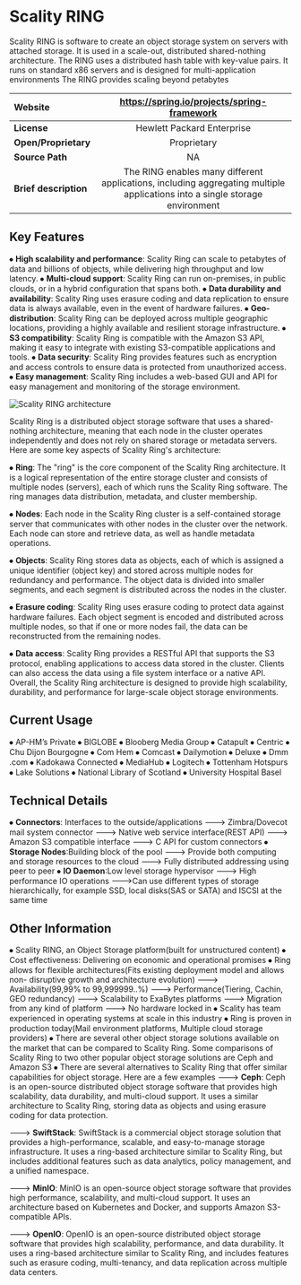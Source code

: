 ﻿# Scality RING


Scality RING is software to create an object storage system on servers with attached storage.
It is used in a scale-out, distributed shared-nothing architecture.
The RING uses a distributed hash table with key-value pairs.
It runs on standard x86 servers and is designed for multi-application environments
The RING provides scaling beyond petabytes

| Website |	https://spring.io/projects/spring-framework|
| :--------- | :--------------------------------------: |
| **License** |	Hewlett Packard Enterprise |
| **Open/Proprietary** |	Proprietary |
| **Source Path** |	NA |
| **Brief description** |	The RING enables many different applications, including aggregating multiple applications into a single storage environment |










## Key Features

⦁	**High scalability and performance**: Scality Ring can scale to petabytes of data and billions of objects, while delivering high throughput and low latency.
⦁	**Multi-cloud support**: Scality Ring can run on-premises, in public clouds, or in a hybrid configuration that spans both.
⦁	**Data durability and availability**: Scality Ring uses erasure coding and data replication to ensure data is always available, even in the event of hardware failures.
⦁	**Geo-distribution**: Scality Ring can be deployed across multiple geographic locations, providing a highly available and resilient storage infrastructure.
⦁	**S3 compatibility**: Scality Ring is compatible with the Amazon S3 API, making it easy to integrate with existing S3-compatible applications and tools.
⦁	**Data security**: Scality Ring provides features such as encryption and access controls to ensure data is protected from unauthorized access.
⦁	**Easy management**: Scality Ring includes a web-based GUI and API for easy management and monitoring of the storage environment.

![Scality RING architecture](http://lifestore.typepad.com/.a/6a013480ec4aff970c0134896e52ad970c-pi)


Scality Ring is a distributed object storage software that uses a shared-nothing architecture, meaning that each node in the cluster operates independently and does not rely on shared storage or metadata servers. Here are some key aspects of Scality Ring's architecture:

⦁	**Ring**: The "ring" is the core component of the Scality Ring architecture. It is a logical representation of the entire storage cluster and consists of multiple nodes (servers), each of which runs the Scality Ring software. The ring manages data distribution, metadata, and cluster membership.

⦁	**Nodes**: Each node in the Scality Ring cluster is a self-contained storage server that communicates with other nodes in the cluster over the network. Each node can store and retrieve data, as well as handle metadata operations.

⦁	**Objects**: Scality Ring stores data as objects, each of which is assigned a unique identifier (object key) and stored across multiple nodes for redundancy and performance. The object data is divided into smaller segments, and each segment is distributed across the nodes in the cluster.

⦁	**Erasure coding**: Scality Ring uses erasure coding to protect data against hardware failures. Each object segment is encoded and distributed across multiple nodes, so that if one or more nodes fail, the data can be reconstructed from the remaining nodes.

⦁	**Data access**: Scality Ring provides a RESTful API that supports the S3 protocol, enabling applications to access data stored in the cluster. Clients can also access the data using a file system interface or a native API.
Overall, the Scality Ring architecture is designed to provide high scalability, durability, and performance for large-scale object storage environments.



## Current Usage

⦁	AP-HM’s Private
⦁	BIGLOBE
⦁	Blooberg Media Group
⦁	Catapult
⦁	Centric
⦁	Chu Dijon Bourgogne
⦁	Com Hem
⦁	Comcast
⦁	Dailymotion
⦁	Deluxe
⦁	Dmm .com
⦁	Kadokawa Connected
⦁	MediaHub
⦁	Logitech
⦁	Tottenham Hotspurs
⦁	Lake Solutions
⦁	National Library of Scotland
⦁	University Hospital Basel


## Technical Details

⦁	**Connectors**: Interfaces to the outside/applications
--->	Zimbra/Dovecot mail system connector
--->	Native web service interface(REST API)
--->	Amazon S3 compatible interface
--->	C API for custom connectors
⦁	**Storage Nodes**:Building block of the pool
 ---> Provide both computing and storage resources to the cloud
 --->  Fully distributed addressing using peer to peer
⦁	**IO Daemon**:Low level storage hypervisor
--->	High performance IO operations
--->Can use different types of storage hierarchically, for example SSD, local  disks(SAS or SATA) and ISCSI at the same time


## Other Information



⦁	Scality RING, an Object Storage platform(built for unstructured content)
⦁	Cost effectiveness: Delivering on economic and operational promises
⦁	Ring allows for flexible architectures(Fits existing deployment model and allows non- disruptive growth and architecture evolution)
--->	Availability(99,99% to 99,999999..%)
--->	Performance(Tiering, Cachin, GEO redundancy)
--->	Scalability to ExaBytes platforms
--->	Migration from any kind of platform
--->	No hardware locked in
⦁	Scality has team experienced in operating systems at scale in this industry
⦁	Ring is proven in production today(Mail environment platforms, Multiple cloud storage providers)
⦁	There are several other object storage solutions available on the market that can be compared to Scality Ring. Some comparisons of Scality Ring to two other popular object storage solutions are Ceph and Amazon S3
⦁	There are several alternatives to Scality Ring that offer similar capabilities for object storage. Here are a few examples 
--->	**Ceph**: Ceph is an open-source distributed object storage software that provides high scalability, data durability, and multi-cloud support. It uses a similar architecture to Scality Ring, storing data as objects and using erasure coding for data protection. 

--->	**SwiftStack**: SwiftStack is a commercial object storage solution that provides a high-performance, scalable, and easy-to-manage storage infrastructure. It uses a ring-based architecture similar to Scality Ring, but includes additional features such as data analytics, policy management, and a unified namespace. 

--->	**MinIO**: MinIO is an open-source object storage software that provides high performance, scalability, and multi-cloud support. It uses an architecture based on Kubernetes and Docker, and supports Amazon S3-compatible APIs. 

--->	**OpenIO**: OpenIO is an open-source distributed object storage software that provides high scalability, performance, and data durability. It uses a ring-based architecture similar to Scality Ring, and includes features such as erasure coding, multi-tenancy, and data replication across multiple data centers.



